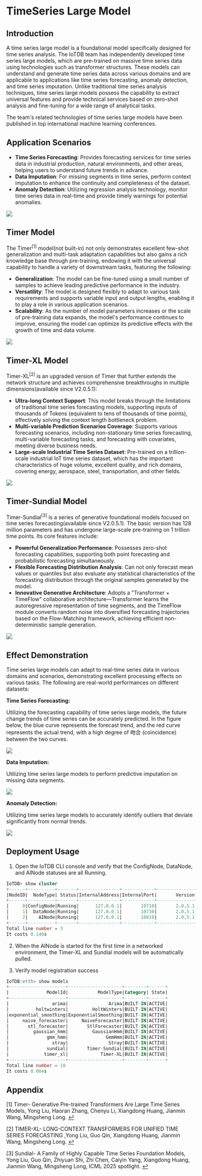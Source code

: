 <!--

    Licensed to the Apache Software Foundation (ASF) under one
    or more contributor license agreements.  See the NOTICE file
    distributed with this work for additional information
    regarding copyright ownership.  The ASF licenses this file
    to you under the Apache License, Version 2.0 (the
    "License"); you may not use this file except in compliance
    with the License.  You may obtain a copy of the License at
    
        http://www.apache.org/licenses/LICENSE-2.0
    
    Unless required by applicable law or agreed to in writing,
    software distributed under the License is distributed on an
    "AS IS" BASIS, WITHOUT WARRANTIES OR CONDITIONS OF ANY
    KIND, either express or implied.  See the License for the
    specific language governing permissions and limitations
    under the License.

-->

# TimeSeries Large Model

## Introduction

A time series large model is a foundational model specifically designed for time series analysis. The IoTDB team has independently developed time series large models, which are pre-trained on massive time series data using technologies such as transformer structures. These models can understand and generate time series data across various domains and are applicable to applications like time series forecasting, anomaly detection, and time series imputation. Unlike traditional time series analysis techniques, time series large models possess the capability to extract universal features and provide technical services based on zero-shot analysis and fine-tuning for a wide range of analytical tasks.

The team's related technologies of time series large models have been published in top international machine learning conferences.

## Application Scenarios

- **Time Series Forecasting**: Provides forecasting services for time series data in industrial production, natural environments, and other areas, helping users to understand future trends in advance.
- **Data Imputation**: For missing segments in time series, perform context imputation to enhance the continuity and completeness of the dataset.
- **Anomaly Detection**: Utilizing regression analysis technology, monitor time series data in real-time and provide timely warnings for potential anomalies.

![](/img/LargeModel10.png)

## Timer Model

The Timer<sup><a href="#appendix1" id="ref1" style="text-decoration: none;">[1]</a></sup> model(not built-in) not only demonstrates excellent few-shot generalization and multi-task adaptation capabilities but also gains a rich knowledge base through pre-training, endowing it with the universal capability to handle a variety of downstream tasks, featuring the following:

- **Generalization**: The model can be fine-tuned using a small number of samples to achieve leading predictive performance in the industry.
- **Versatility**: The model is designed flexibly to adapt to various task requirements and supports variable input and output lengths, enabling it to play a role in various application scenarios.
- **Scalability**: As the number of model parameters increases or the scale of pre-training data expands, the model's performance continues to improve, ensuring the model can optimize its predictive effects with the growth of time and data volume.

![](/img/model01.png)

## Timer-XL Model

Timer-XL<sup><a href="#appendix2" id="ref2" style="text-decoration: none;">[2]</a></sup> is an upgraded version of Timer that further extends the network structure and achieves comprehensive breakthroughs in multiple dimensions(available since V2.0.5.1):

- **Ultra-long Context Support**: This model breaks through the limitations of traditional time series forecasting models, supporting inputs of thousands of Tokens (equivalent to tens of thousands of time points), effectively solving the context length bottleneck problem.
- **Multi-variable Prediction Scenarios Coverage**: Supports various forecasting scenarios, including non-stationary time series forecasting, multi-variable forecasting tasks, and forecasting with covariates, meeting diverse business needs.
- **Large-scale Industrial Time Series Dataset**: Pre-trained on a trillion-scale industrial IoT time series dataset, which has the important characteristics of huge volume, excellent quality, and rich domains, covering energy, aerospace, steel, transportation, and other fields.

![](/img/model02.png)

## Timer-Sundial Model

Timer-Sundial<sup><a href="#appendix3" id="ref3" style="text-decoration: none;">[3]</a></sup> is a series of generative foundational models focused on time series forecasting(available since V2.0.5.1). The basic version has 128 million parameters and has undergone large-scale pre-training on 1 trillion time points. Its core features include:

- **Powerful Generalization Performance**: Possesses zero-shot forecasting capabilities, supporting both point forecasting and probabilistic forecasting simultaneously.
- **Flexible Forecasting Distribution Analysis**: Can not only forecast mean values or quantiles but also evaluate any statistical characteristics of the forecasting distribution through the original samples generated by the model.
- **Innovative Generative Architecture**: Adopts a "Transformer + TimeFlow" collaborative architecture—Transformer learns the autoregressive representation of time segments, and the TimeFlow module converts random noise into diversified forecasting trajectories based on the Flow-Matching framework, achieving efficient non-deterministic sample generation.

![](/img/model03.png)

## Effect Demonstration

Time series large models can adapt to real-time series data in various domains and scenarios, demonstrating excellent processing effects on various tasks. The following are real-world performances on different datasets:

**Time Series Forecasting:**

Utilizing the forecasting capability of time series large models, the future change trends of time series can be accurately predicted. In the figure below, the blue curve represents the forecast trend, and the red curve represents the actual trend, with a high degree of 吻合 (coincidence) between the two curves.

![](/img/LargeModel03.png)

**Data Imputation:**

Utilizing time series large models to perform predictive imputation on missing data segments.

![](/img/timeseries-large-model-data-imputation.png)


**Anomaly Detection:**

Utilizing time series large models to accurately identify outliers that deviate significantly from normal trends.

![](/img/LargeModel05.png)

## Deployment Usage

1. Open the IoTDB CLI console and verify that the ConfigNode, DataNode, and AINode statuses are all ​Running.

```sql
IoTDB> show cluster
+------+----------+-------+---------------+------------+--------------+-----------+
|NodeID|  NodeType| Status|InternalAddress|InternalPort|       Version|  BuildInfo|
+------+----------+-------+---------------+------------+--------------+-----------+
|     0|ConfigNode|Running|      127.0.0.1|       10710|       2.0.5.1|    069354f|
|     1|  DataNode|Running|      127.0.0.1|       10730|       2.0.5.1|    069354f|
|     2|    AINode|Running|      127.0.0.1|       10810|       2.0.5.1|069354f-dev|
+------+----------+-------+---------------+------------+--------------+-----------+
Total line number = 3
It costs 0.140s
```

2. When the AINode is started for the first time in a networked environment, the Timer-XL and Sundial models will be automatically pulled.

3. Verify model registration success


```sql
IoTDB:etth> show models
+---------------------+--------------------+--------+------+
|              ModelId|           ModelType|Category| State|
+---------------------+--------------------+--------+------+
|                arima|               Arima|BUILT-IN|ACTIVE|
|          holtwinters|         HoltWinters|BUILT-IN|ACTIVE|
|exponential_smoothing|ExponentialSmoothing|BUILT-IN|ACTIVE|
|     naive_forecaster|     NaiveForecaster|BUILT-IN|ACTIVE|
|       stl_forecaster|       StlForecaster|BUILT-IN|ACTIVE|
|         gaussian_hmm|         GaussianHmm|BUILT-IN|ACTIVE|
|              gmm_hmm|              GmmHmm|BUILT-IN|ACTIVE|
|                stray|               Stray|BUILT-IN|ACTIVE|
|              sundial|       Timer-Sundial|BUILT-IN|ACTIVE|
|             timer_xl|            Timer-XL|BUILT-IN|ACTIVE|
+---------------------+--------------------+--------+------+
Total line number = 10
It costs 0.004s
```

## Appendix

<a id="appendix1"></a>[1] Timer- Generative Pre-trained Transformers Are Large Time Series Models, Yong Liu, Haoran Zhang, Chenyu Li, Xiangdong Huang, Jianmin Wang, Mingsheng Long.
[↩ ](#ref1)

<a id="appendix2"></a>[2] TIMER-XL- LONG-CONTEXT TRANSFORMERS FOR UNIFIED TIME SERIES FORECASTING ,Yong Liu, Guo Qin, Xiangdong Huang, Jianmin Wang, Mingsheng Long.
[↩ ](#ref2)

<a id="appendix3"></a>[3] Sundial- A Family of Highly Capable Time Series Foundation Models, Yong Liu, Guo Qin, Zhiyuan Shi, Zhi Chen, Caiyin Yang, Xiangdong Huang, Jianmin Wang, Mingsheng Long, ICML 2025 spotlight.
[↩ ](#ref3)
